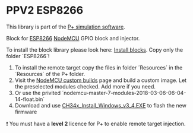 # PPV2 ESP8266
This library is part of the [P+ simulation software](https://github.com/Mynogs/PPV2-Simulation-System).

Block for [ESP8266](https://en.wikipedia.org/wiki/ESP8266) [NodeMCU](https://en.wikipedia.org/wiki/NodeMCU) GPIO block and injector.

To install the block library please look here: [Install blocks](https://github.com/Mynogs/PPV2-Simulation-System/blob/master/README.md#install-blocks). Copy only the folder ´ESP8266´!

1. To install the remote target copy the files in folder ´Resources´ in the ´Resources´ of the P+ folder.
2. Visit the [NodeMCU custom builds](https://nodemcu-build.com) page and build a custom image. Let the preselected modules checked. Add more if you need.
3. Or use the privited ´nodemcu-master-7-modules-2018-03-06-06-04-14-float.bin´ 
4. Download and use [CH34x_Install_Windows_v3_4.EXE](https://github.com/nodemcu/nodemcu-flasher) to flash the new firmware

 :exclamation: You must have a **level 2** licence for P+ to enable remote target injection.

